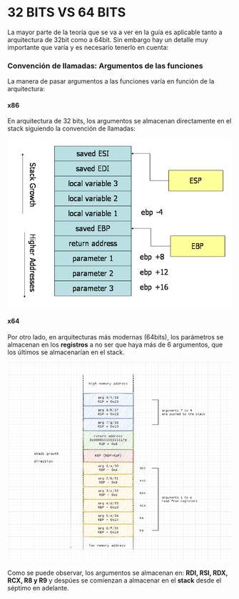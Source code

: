 # 32 BITS VS 64 BITS

La mayor parte de la teoría que se va a ver en la guía es aplicable tanto a arquitectura de 32bit como a 64bit. Sin embargo hay un detalle muy importante que varía y es necesario tenerlo en cuenta:

### Convención de llamadas: Argumentos de las funciones

La manera de pasar argumentos a las funciones varía en función de la arquitectura:

#### x86

En arquitectura de 32 bits, los argumentos se almacenan directamente en el stack siguiendo la convención de llamadas:

![](../../.gitbook/assets/stack-convention.png)

#### x64

Por otro lado, en arquitecturas más modernas (64bits), los parámetros se almacenan en los **registros** a no ser que haya más de 6 argumentos, que los últimos se almacenarían en el stack.

![Fijense que ésta imagen muestra el stack al revés que la imagen superior.](<../../.gitbook/assets/image (2).png>)

Como se puede observar, los argumentos se almacenan en: **RDI, RSI, RDX, RCX, R8 y R9** y despúes se comienzan a almacenar en el **stack** desde el séptimo en adelante.
